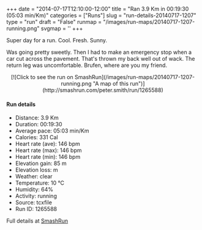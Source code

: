 +++
date = "2014-07-17T12:10:00-12:00"
title = "Ran 3.9 Km in 00:19:30 (05:03 min/Km)"
categories = ["Runs"]
slug = "run-details-20140717-1207"
type = "run"
draft = "False"
runmap = "/images/run-maps/20140717-1207-running.png"
svgmap = '<polyline points="0 67, 2 80, 6 82, 36 53, 41 50, 60 37, 64 35, 70 35, 89 42, 99 32, 100 27, 67 21, 58 18, 78 23, 88 26, 100 27, 99 32, 92 39, 86 42, 67 35, 53 39, 34 50, 26 47">'
+++

Super day for a run. Cool. Fresh. Sunny. 

Was going pretty sweetly. Then I had to make an emergency stop when a car cut across the pavement. That's thrown my back well out of wack. The return leg was uncomfortable. Brufen, where are you my friend. 



<!--more-->

<center>
[![Click to see the run on SmashRun](/images/run-maps/20140717-1207-running.png "A map of this run")](http://smashrun.com/peter.smith/run/1265588)
</center>

#### Run details

* Distance: 3.9 Km
* Duration: 00:19:30
* Average pace: 05:03 min/Km
* Calories: 331 Cal
* Heart rate (ave): 146 bpm
* Heart rate (max): 146 bpm
* Heart rate (min): 146 bpm
* Elevation gain: 85 m
* Elevation loss:  m
* Weather: clear
* Temperature: 10 &deg;C
* Humidity: 64%
* Activity: running
* Source: tcxfile
* Run ID: 1265588

Full details at [SmashRun](http://smashrun.com/peter.smith/run/1265588)